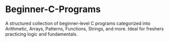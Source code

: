 # Beginner-C-Programs
A structured collection of beginner-level C programs categorized into Arithmetic, Arrays, Patterns, Functions, Strings, and more. Ideal for freshers practicing logic and fundamentals.
